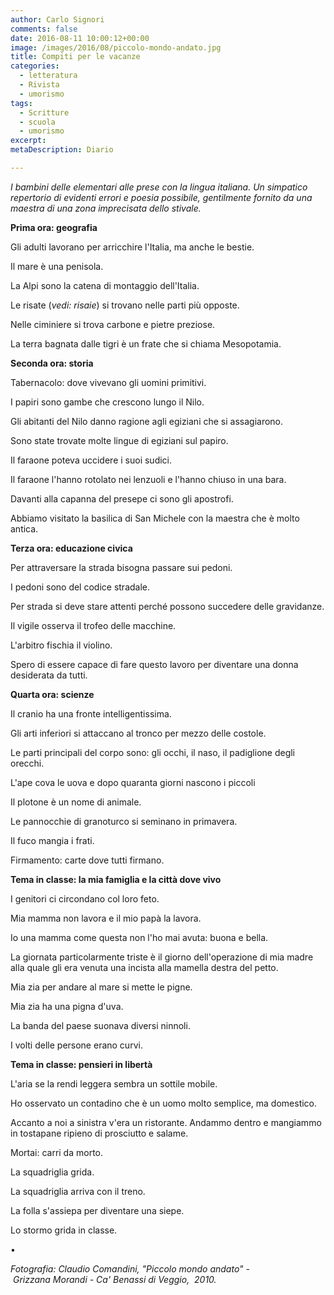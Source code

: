 ```yaml
---
author: Carlo Signori
comments: false
date: 2016-08-11 10:00:12+00:00
image: /images/2016/08/piccolo-mondo-andato.jpg
title: Compiti per le vacanze
categories:
  - letteratura
  - Rivista
  - umorismo
tags:
  - Scritture
  - scuola
  - umorismo
excerpt:
metaDescription: Diario

---
```


_I bambini delle elementari alle prese con la lingua italiana. Un simpatico repertorio di evidenti errori e poesia possibile, gentilmente fornito da una maestra di una zona imprecisata dello stivale._

**Prima ora: geografia**

Gli adulti lavorano per arricchire l'Italia, ma anche le bestie.

Il mare è una penisola.

La Alpi sono la catena di montaggio dell'Italia.

Le risate (_vedi: risaie_) si trovano nelle parti più opposte.

Nelle ciminiere si trova carbone e pietre preziose.

La terra bagnata dalle tigri è un frate che si chiama Mesopotamia.

**Seconda ora: storia**

Tabernacolo: dove vivevano gli uomini primitivi.

I papiri sono gambe che crescono lungo il Nilo.

Gli abitanti del Nilo danno ragione agli egiziani che si assagiarono.

Sono state trovate molte lingue di egiziani sul papiro.

Il faraone poteva uccidere i suoi sudici.

Il faraone l'hanno rotolato nei lenzuoli e l'hanno chiuso in una bara.

Davanti alla capanna del presepe ci sono gli apostrofi.

Abbiamo visitato la basilica di San Michele con la maestra che è molto antica.

**Terza ora: educazione civica**

Per attraversare la strada bisogna passare sui pedoni.

I pedoni sono del codice stradale.

Per strada si deve stare attenti perché possono succedere delle gravidanze.

Il vigile osserva il trofeo delle macchine.

L'arbitro fischia il violino.

Spero di essere capace di fare questo lavoro per diventare una donna desiderata da tutti.

**Quarta ora: scienze**

Il cranio ha una fronte intelligentissima.

Gli arti inferiori si attaccano al tronco per mezzo delle costole.

Le parti principali del corpo sono: gli occhi, il naso, il padiglione degli orecchi.

L'ape cova le uova e dopo quaranta giorni nascono i piccoli

Il plotone è un nome di animale.

Le pannocchie di granoturco si seminano in primavera.

Il fuco mangia i frati.

Firmamento: carte dove tutti firmano.

**Tema in classe: la mia famiglia e la città dove vivo**

I genitori ci circondano col loro feto.

Mia mamma non lavora e il mio papà la lavora.

Io una mamma come questa non l'ho mai avuta: buona e bella.

La giornata particolarmente triste è il giorno dell'operazione di mia madre alla quale gli era venuta una incista alla mamella destra del petto.

Mia zia per andare al mare si mette le pigne.

Mia zia ha una pigna d'uva.

La banda del paese suonava diversi ninnoli.

I volti delle persone erano curvi.

**Tema in classe: pensieri in libertà**

L'aria se la rendi leggera sembra un sottile mobile.

Ho osservato un contadino che è un uomo molto semplice, ma domestico.

Accanto a noi a sinistra v'era un ristorante. Andammo dentro e mangiammo in tostapane ripieno di prosciutto e salame.

Mortai: carri da morto.

La squadriglia grida.

La squadriglia arriva con il treno.

La folla s'assiepa per diventare una siepe.

Lo stormo grida in classe.

•

_Fotografia: Claudio Comandini, "Piccolo mondo andato" - Grizzana Morandi - Ca' Benassi di Veggio,  2010._
